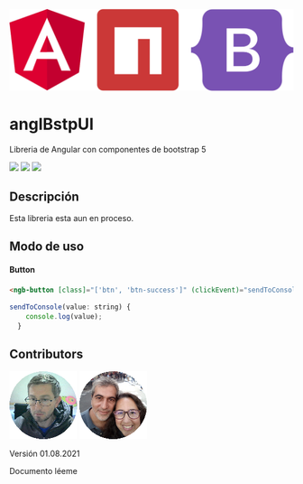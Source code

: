 ![ang](imag/header.svg)

# anglBstpUI
Libreria de Angular con componentes de bootstrap 5

[![](https://img.shields.io/badge/angular-12.2.0-red?style=flat-square&logo=angular)](https://angular.io/) [![](https://img.shields.io/badge/bootstrap-5.1.0-green?style=flat-square&logo=bootstrap)](https://getbootstrap.com/) [![](https://img.shields.io/badge/npm-6.14.13-cb3837?style=flat-square&logo=npm)](https://nodejs.org/en/about/releases/)



## Descripción

Esta libreria esta aun en proceso.

## Modo de uso

#### Button

```html
<ngb-button [class]="['btn', 'btn-success']" (clickEvent)="sendToConsole($event)">hola mundo</ngb-button>
```



```javascript
sendToConsole(value: string) {
    console.log(value);
  }
```



## Contributors

[![hector](imag/avatar-hector.svg)](https://www.linkedin.com/in/hector-orlando-25124a18a/)  [![sergio](imag/avatar-sergio.svg)](https://www.linkedin.com/in/sergio-ridaura/)



Versión 01.08.2021

Documento léeme


